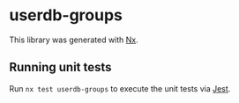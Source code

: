 # userdb-groups

This library was generated with [Nx](https://nx.dev).

## Running unit tests

Run `nx test userdb-groups` to execute the unit tests via [Jest](https://jestjs.io).
